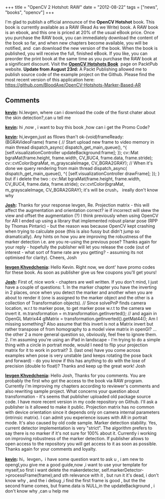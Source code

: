 +++
title =  "OpenCV 2 Hotshot: RAW"
date = "2012-08-22"
tags =  ["news", "books", "opencv"]
+++

I'm glad to publish a official announce of the **OpenCV Hotshot** book. This book is currently available as a RAW (Read As we Write) book. A RAW book is an ebook, and this one is priced at 20% of the usual eBook price. Once you purchase the RAW book, you can immediately download the content of the book so far, and when new chapters become available, you will be notified, and  can download the new version of the book. When the book is published, you will receive the full, finished eBook. If you like, you can preorder the print book at the same time as you purchase the RAW book at a significant discount. Visit the **[OpenCV Hotshots Book][1]**  page on PacktPub website. **Update from August 23rd:** A Packt Publishing allowed me to publish source code of the example project on the Github. Please find the most recent version of this application here: <https://github.com/BloodAxe/OpenCV-Hotshots-Marker-Based-AR>

   [1]: http://www.packtpub.com/opencv-2-hotshot/book

## Comments

**[kevin](#2110 "2012-08-24 03:53:07"):** hi.Ievgen, where can i download the code of the fisrst chater about the skin detection?,can u tell me

**[kevin](#2008 "2012-08-20 04:33:45"):** hi ,now , i want to buy this book ,how can i get the Promo Code?

**[kevin](#2211 "2012-08-31 08:57:26"):** hi,ievgen,just as fllows than't ok-(void)frameReady:(BGRAVideoFrame) frame { // Start upload new frame to video memory in main thread dispatch_async( dispatch_get_main_queue(), ^{ [self.visualizationController updateBackground:frame]; }); cv::Mat bgraMat(frame.height, frame.width, CV_8UC4, frame.data, frame.stride); cv::cvtColor(bgraMat, m_grayscaleImage, CV_BGRA2GRAY); // When it's done we query rendering from main thread dispatch_async( dispatch_get_main_queue(), ^{ [self.visualizationController drawFrame]; }); } but if i delete the two : cv::Mat bgraMat(frame.height, frame.width, CV_8UC4, frame.data, frame.stride); cv::cvtColor(bgraMat, m_grayscaleImage, CV_BGRA2GRAY); it's will be crush， ireally don't know why

**[Josh](#2036 "2012-08-22 16:48:01"):** Thanks for your response Ievgen, Re. Projection matrix - this will affect the augmentation and orientation correct? ie if incorrect will skew the view and offset the augmentation (?) I think previously when using OpenCV for AR I ended up using a library that implemented robust planar pose (RPP by Thomas Pintaric) - but the reason was because OpenCV kept crashing when trying to calculate pose (this is also fussy but didn't jump so dramatically). Any hints on how you are improving the robustness of the marker detection i.e. are you re-using the previous pose? Thanks again for your reply - hopefully the publisher will let you release the code (out of interest - what sort of frame rate are you getting? - assuming its not optimised for clarity). Cheers, Josh

**[Ievgen Khvedchenia](#2035 "2012-08-22 16:29:18"):** Hello Kevin. Right now, we dont' have promo codes for these book. As soon as publisher give us few coupons you'll get yours!

**[Josh](#2031 "2012-08-22 15:10:37"):** First of, nice work - chapters are well written. If you don't mind, I just have a couple of questions: 1\. In the marker chapter you have the inverting in 2 places, once when you detect the marker and another when you are about to render it (one is assigned to the marker object and the other is a collection of Transformation objects). // Since solvePnP finds camera location, w.r.t to marker pose, to get marker pose w.r.t to the camera we invert it. m.transformation = m.transformation.getInverted(); // and again in OpenGL Matrix44 glMatrix = transformation.getInverted().getMat44(); Am I missing something? Also assume that this invert is not a Matrix invert but rather transpose of from homography to a model view matrix in openGl? ... the other 2 a more general question so, obviously, feel free to ignore them. 2\. I'm assuming you're using an iPad in landscape - I'm trying to do a simple thing with a circle in portrait mode, would I need to flip your projection matrix for it to work in portrait? 3\. (last one) have you come across examples when pose is very unstable (and keeps rotating the pose back and forward) - do you know if this has anything to do with the lose of precision (double to float)? Thanks and keep up the great work! Josh

**[Ievgen Khvedchenia](#2034 "2012-08-22 16:21:19"):** Hello Josh, Thanks for you comments. You are probably the first who got the access to the book via RAW program. Currently i'm improving my chapters according to reviewer's comments and also rewriting sample project. What concerns your question about transformation - it's seems that publisher uploaded old package source code. I have more recent version in my code repository on Github. I'll ask a publisher is it allowed to make it public. Projection matrix has no common with device orientation since it depends only on camera internal parameters (intrinsic matrix). I can admit you experience issues with AR in portrait mode. It's also caused by old code sample. Marker detection stability. Yes, current detector implementation is very "strict". The algorithm prefers to say there is no marker if it's not sure for 100% about it. Currently i working on improving robustness of the marker detection. If publisher allows to open access to the repository you will get access to it as soon as possible. Thanks again for your comments and loyalty.

**[kevin](#2210 "2012-08-31 07:05:47"):** hi，Ievgen，i have some question want to ask u , i am new to opengl,you give me a good guide,now ,i want to use your template for myseif,so first i want delete the makerdetecter, self.markerDetector->processFrame(frame);and sth relevance with it , but run it it's dead, i don't know why , and the i debug ,i find the first frame is good , but the the second frame comes, but frame.data is NULL,in the updateBackground , i don't know why ,can u help me

